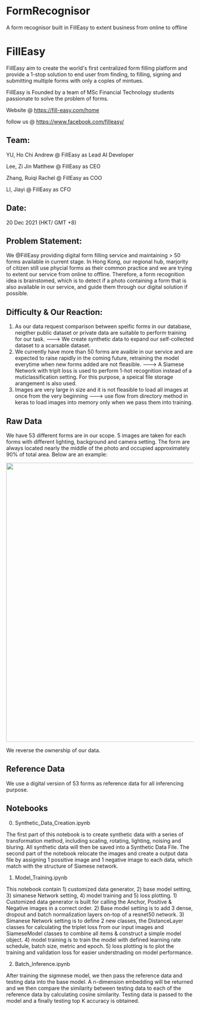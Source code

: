 # FormRecognisor
A form recognisor built in FillEasy to extent business from online to offline

# FillEasy
FillEasy aim to create the world's first centralized form filling platform and provide a 1-stop solution to end user from finding, to filling, signing and submitting multiple forms with only a coples of mintues. 

FillEasy is Founded by a team of MSc Financial Technology students passionate to solve the problem of forms.

Website @ https://fill-easy.com/home

follow us @ https://www.facebook.com/filleasy/

## Team:
YU, Ho Chi Andrew @ FillEasy as Lead AI Developer

Lee, Zi Jin Matthew @ FillEasy as CEO

Zhang, Ruiqi Rachel @ FillEasy as COO

LI, Jiayi @ FillEasy as CFO

## Date: 
20 Dec 2021 (HKT/ GMT +8)

## Problem Statement:
We @FillEasy providing digital form filling service and maintaining > 50 forms available in current stage. In Hong Kong, our regional hub, marjority of citizen still use phycial forms as their common practice and we are trying to extent our service from online to offline. Therefore, a form recognition idea is brainstomed, which is to detect if a photo containing a form that is also available in our service, and guide them through our digital solution if possible.

## Difficulty & Our Reaction: 
1. As our data request comparison between speific forms in our database, neigther public dataset or private data are suitable to perform training for our task. ---> We create synthetic data to expand our self-collected dataset to a scarsable dataset.
2. We currently have more than 50 forms are avaible in our service and are expected to raise rapidly in the coming future, retraining the model everytime when new forms added are not fleasible. ---> A Siamese Network with triplt loss is used to perform 1-hot recognition instead of a muticlassification setting. For this purpose, a speical file storage arangement is also used.
3. Images are very large in size and it is not fleasible to load all images at once from the very beginning ---> use flow from directory method in keras to load images into memory only when we pass them into training.

## Raw Data 
We have 53 different forms are in our scope. 5 images are taken for each forms with different lighting, background and camera setting. The form are always located nearly the middle of the photo and occupied approximately 90% of total area. Below are an example:

<img src = "images/raw_data_example.jpeg" width = "750">

We reverse the ownership of our data.

## Reference Data
We use a digital version of 53 forms as reference data for all inferencing purpose.

## Notebooks
0. Synthetic_Data_Creation.ipynb

The first part of this notebook is to create synthetic data with a series of transformation method, including scaling, rotating, lighting, noising and bluring. All synthetic data will then be saved into a Synthetic Data File. The second part of the notebook relocate the images and create a output data file by assigning 1 possitive image and 1 negative image to each data, which match with the structure of Siamese network.

1. Model_Training.ipynb

This notebook contain 1) customized data generator, 2) base model setting, 3) simanese Network setting, 4) model training and 5) loss plotting. 1) Customized data generator is built for calling the Anchor, Positive & Negative images in a correct order.  2) Base model setting is to add 3 dense, dropout and batch normalization layers on-top of a resnet50 network. 3) Simanese Network setting is to define 2 new classes, the DistanceLayer classes for calculating the triplet loss from our input images and SiameseModel classes to combine all items & construct a simple model object. 4) model training is to train the model with defined learning rate schedule, batch size, metric and epoch. 5) loss plotting is to plot the training and validation loss for easier understnading on model performance.

2. Batch_Inference.ipynb

After training the sigmnese model, we then pass the reference data and testing data into the base model. A n-dimension embedding will be returned and we then compare the similarity between testing data to each of the reference data by calculating cosine similarity. Testing data is passed to the model and a finally testing top K accuracy is obtained. 

 
